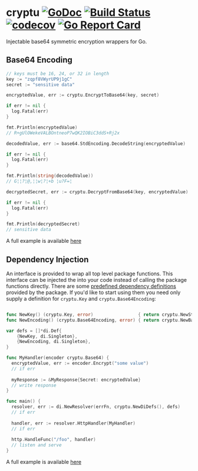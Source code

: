 # cryptu [![GoDoc](https://godoc.org/github.com/clavoie/cryptu?status.svg)](http://godoc.org/github.com/clavoie/cryptu) [![Build Status](https://travis-ci.org/clavoie/cryptu.svg?branch=master)](https://travis-ci.org/clavoie/cryptu) [![codecov](https://codecov.io/gh/clavoie/cryptu/branch/master/graph/badge.svg)](https://codecov.io/gh/clavoie/cryptu) [![Go Report Card](https://goreportcard.com/badge/github.com/clavoie/cryptu)](https://goreportcard.com/report/github.com/clavoie/cryptu)

Injectable base64 symmetric encryption wrappers for Go.

## Base64 Encoding

```go
// keys must be 16, 24, or 32 in length
key := "zqpf8VWyrUP9j1gC"
secret := "sensitive data"

encryptedValue, err := cryptu.EncryptToBase64(key, secret)

if err != nil {
  log.Fatal(err)
}

fmt.Println(encryptedValue)
// R+gUlOWekeVALBOntneoP7wQK2IOBiC3ddS+Rj2x

decodedValue, err := base64.StdEncoding.DecodeString(encryptedValue)

if err != nil {
  log.Fatal(err)
}

fmt.Println(string(decodedValue)) 
// G¦¦?¦@,¦¦w¦?¦+b ¦u?F=¦

decryptedSecret, err := cryptu.DecryptFromBase64(key, encryptedValue)

if err != nil {
  log.Fatal(err)
}

fmt.Println(decryptedSecret)
// sensitive data
```
A full example is available [here](https://godoc.org/github.com/clavoie/cryptu#example-EncryptToBase64)

## Dependency Injection

An interface is provided to wrap all top level package functions. This interface can be injected the into your code instead of calling the package functions directly. There are some [predefined dependency definitions](https://github.com/clavoie/cryptu/blob/master/di.go#L7) provided by the package. If you'd like to start using them you need only supply a definition for `cryptu.Key` and `cryptu.Base64Encoding`:

```go

func NewKey() (cryptu.Key, error)                 { return cryptu.NewStrKey(os.Getenv("MY_KEY")) }
func NewEncoding() (cryptu.Base64Encoding, error) { return cryptu.NewBase64Encoding(base64.StdEncoding) }

var defs = []*di.Def{
	{NewKey, di.Singleton},
	{NewEncoding, di.Singleton},
}

func MyHandler(encoder cryptu.Base64) {
  encryptedValue, err := encoder.Encrypt("some value")
  // if err
  
  myResponse := &MyResponse{Secret: encryptedValue}
  // write response
}

func main() {
  resolver, err := di.NewResolver(errFn, cryptu.NewDiDefs(), defs)
  // if err
  
  handler, err := resolver.HttpHandler(MyHandler)
  // if err
  
  http.HandleFunc("/foo", handler)
  // listen and serve
}
```

A full example is available [here](https://godoc.org/github.com/clavoie/cryptu#example-Base64)

